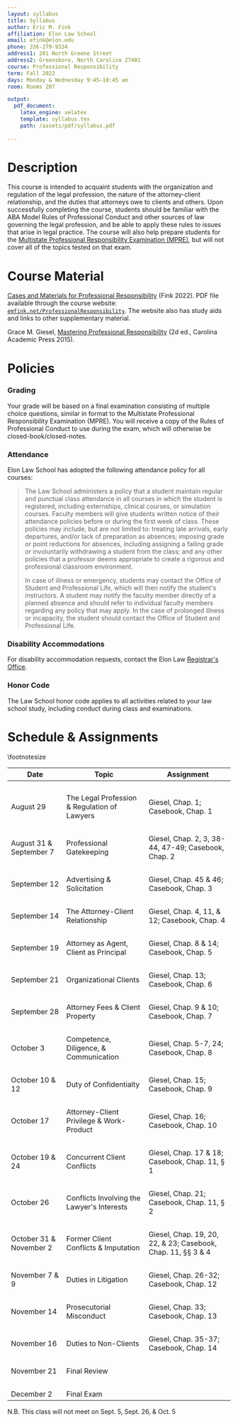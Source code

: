 ```yaml
---
layout: syllabus
title: Syllabus
author: Eric M. Fink
affiliation: Elon Law School
email: efink@elon.edu
phone: 336-279-9334
address1: 201 North Greene Street
address2: Greensboro, North Carolina 27401
course: Professional Responsibility
term: Fall 2022
days: Monday & Wednesday 9:45–10:45 am
room: Rooms 207

output: 
  pdf_document:
    latex_engine: xelatex
    template: syllabus.tex
    path: /assets/pdf/syllabus.pdf
  
---
```


# Description

This course is intended to acquaint students with the organization and regulation of the legal profession, the nature of the attorney-client relationship, and the duties that attorneys owe to clients and others. Upon successfully completing the course, students should be familiar with the ABA Model Rules of Professional Conduct and other sources of law governing the legal profession, and be able to apply these rules to issues that arise in legal practice. The course will also help prepare students for the [Multistate Professional Responsibility Examination (MPRE)](https://www.ncbex.org/exams/mpre/), but will not cover all of the topics tested on that exam. 

# Course Material

[Cases and Materials for Professional Responsibility](https://www.emfink.net/ProfessionalResponsibility/Casebook) (Fink 2022). PDF file available through the course website: [`emfink.net/ProfessionalResponsibility`](https://www.emfink.net/ProfessionalResponsibility/). The website also has study aids and links to other supplementary material. 

Grace M. Giesel, [Mastering Professional Responsibility](https://cap-press.com/books/isbn/9781611636208/Mastering-Professional-Responsibility-Second-Edition) (2d ed., Carolina Academic Press 2015). 

# Policies

### Grading

Your grade will be based on a final examination consisting of multiple choice questions, similar in format to the Multistate Professional Responsibility Examination (MPRE). You will receive a copy of the Rules of Professional Conduct to use during the exam, which will otherwise be closed-book/closed-notes. 

### Attendance

Elon Law School has adopted the following attendance policy for all courses:

> The Law School administers a policy that a student maintain regular and punctual class attendance in all courses in which the student is registered, including externships, clinical courses, or simulation courses. Faculty members will give students written notice of their attendance policies before or during the first week of class. These policies may include, but are not limited to: treating late arrivals, early departures, and/or lack of preparation as absences; imposing grade or point reductions for absences, including assigning a failing grade or involuntarily withdrawing a student from the class; and any other policies that a professor deems appropriate to create a rigorous and professional classroom environment.
>   
> In case of illness or emergency, students may contact the Office of Student and Professional Life, which will then notify the student's instructors. A student may notify the faculty member directly of a planned absence and should refer to individual faculty members regarding any policy that may apply. In the case of prolonged illness or incapacity, the student should contact the Office of Student and Professional Life.

### Disability Accommodations

For disability accommodation requests, contact the Elon Law [Registrar's Office](https://www.elon.edu/u/law/academics/registrar/).

### Honor Code

The Law School honor code applies to all activities related to your law school study, including conduct during class and examinations.

# Schedule & Assignments 

\footnotesize

 **Date** | **Topic**  | **Assignment**
--|---|--
 &nbsp; | &nbsp; | &nbsp;
 August 29 | The Legal Profession & Regulation of Lawyers | Giesel, Chap. 1; Casebook, Chap. 1
 &nbsp; |  &nbsp; |  &nbsp;
 August 31 & September 7 | Professional Gatekeeping | Giesel, Chap. 2, 3, 38-44, 47-49; Casebook, Chap. 2
 &nbsp; |  &nbsp; |  &nbsp;
 September 12 | Advertising & Solicitation | Giesel, Chap. 45 & 46; Casebook, Chap. 3
 &nbsp; |  &nbsp; |  &nbsp;
 September 14 | The Attorney-Client Relationship | Giesel, Chap. 4, 11, & 12; Casebook, Chap. 4
 &nbsp; |  &nbsp; |  &nbsp;
 September 19 | Attorney as Agent, Client as Principal |  Giesel, Chap. 8 & 14; Casebook, Chap. 5
 &nbsp; |  &nbsp; |  &nbsp;
 September 21 | Organizational Clients | Giesel, Chap. 13; Casebook, Chap. 6
 &nbsp; |  &nbsp; |  &nbsp;
 September 28 | Attorney Fees & Client Property | Giesel, Chap. 9 & 10; Casebook, Chap. 7
 &nbsp; |  &nbsp; |  &nbsp;
 October 3 | Competence, Diligence, & Communication| Giesel, Chap. 5-7, 24; Casebook, Chap. 8
 &nbsp; |  &nbsp; |  &nbsp;
 October 10 & 12 | Duty of Confidentialty | Giesel, Chap. 15; Casebook, Chap. 9
 &nbsp; |  &nbsp; |  &nbsp;
 October 17 | Attorney-Client Privilege & Work-Product | Giesel, Chap. 16; Casebook, Chap. 10
 &nbsp; |  &nbsp; |  &nbsp;
 October 19 & 24 | Concurrent Client Conflicts | Giesel, Chap. 17 & 18; Casebook, Chap. 11, § 1
 &nbsp; |  &nbsp; |  &nbsp;
 October 26 | Conflicts Involving the Lawyer's Interests | Giesel, Chap. 21; Casebook, Chap. 11, § 2 
 &nbsp; |  &nbsp; |  &nbsp;
 October 31 & November 2| Former Client Conflicts & Imputation | Giesel, Chap. 19, 20, 22, & 23; Casebook, Chap. 11, §§ 3 & 4
 &nbsp; |  &nbsp; |  &nbsp;
 November 7 & 9 | Duties in Litigation | Giesel, Chap. 26-32; Casebook, Chap. 12
 &nbsp; |  &nbsp; |  &nbsp;
 November 14 | Prosecutorial Misconduct | Giesel, Chap. 33; Casebook, Chap. 13
 &nbsp; |  &nbsp; |  &nbsp;
 November 16| Duties to Non-Clients | Giesel, Chap. 35-37; Casebook, Chap. 14 
 &nbsp; |  &nbsp; |  &nbsp;
 November 21  | Final Review |  &nbsp;
 &nbsp; |  &nbsp; |  &nbsp;
 December 2 | Final Exam | &nbsp;
 
 N.B. This class will not meet on Sept. 5, Sept. 26, & Oct. 5
